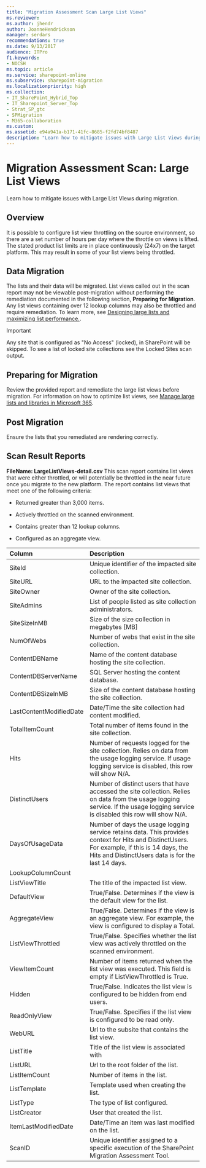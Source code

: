 ```yaml
---
title: "Migration Assessment Scan Large List Views"
ms.reviewer: 
ms.author: jhendr
author: JoanneHendrickson
manager: serdars
recommendations: true
ms.date: 9/13/2017
audience: ITPro
f1.keywords:
- NOCSH
ms.topic: article
ms.service: sharepoint-online
ms.subservice: sharepoint-migration
ms.localizationpriority: high
ms.collection:
- IT_SharePoint_Hybrid_Top
- IT_Sharepoint_Server_Top
- Strat_SP_gtc
- SPMigration
- M365-collaboration
ms.custom:
ms.assetid: e94a941a-b171-41fc-8685-f2fd74bf8487
description: "Learn how to mitigate issues with Large List Views during migration."
---
```


# Migration Assessment Scan: Large List Views

Learn how to mitigate issues with Large List Views during migration.
  
## Overview

It is possible to configure list view throttling on the source environment, so there are a set number of hours per day where the throttle on views is lifted. The stated product list limits are in place continuously (24x7) on the target platform. This may result in some of your list views being throttled.
  
## Data Migration

The lists and their data will be migrated. List views called out in the scan report may not be viewable post-migration without performing the remediation documented in the following section, **Preparing for Migration**. Any list views containing over 12 lookup columns may also be throttled and require remediation. To learn more, see [Designing large lists and maximizing list performance.](/previous-versions/office/sharepoint-server-2010/cc262813(v=office.14)).
  
> [!IMPORTANT]
> Any site that is configured as "No Access" (locked), in SharePoint will be skipped. To see a list of locked site collections see the Locked Sites scan output. 
  
## Preparing for Migration

Review the provided report and remediate the large list views before migration. For information on how to optimize list views, see [Manage large lists and libraries in Microsoft 365](https://support.office.com/article/365-b4038448-ec0e-49b7-b853-679d3d8fb784).
  
## Post Migration

Ensure the lists that you remediated are rendering correctly.
  
## Scan Result Reports

 **FileName: LargeListViews-detail.csv** This scan report contains list views that were either throttled, or will potentially be throttled in the near future once you migrate to the new platform. The report contains list views that meet one of the following criteria: 
  
- Returned greater than 3,000 items.
    
- Actively throttled on the scanned environment.
    
- Contains greater than 12 lookup columns.
    
- Configured as an aggregate view.
    
|**Column**|**Description**|
|:-----|:-----|
|SiteId  <br/> |Unique identifier of the impacted site collection.  <br/> |
|SiteURL  <br/> |URL to the impacted site collection.  <br/> |
|SiteOwner  <br/> |Owner of the site collection.  <br/> |
|SiteAdmins  <br/> |List of people listed as site collection administrators.  <br/> |
|SiteSizeInMB  <br/> |Size of the size collection in megabytes [MB]  <br/> |
|NumOfWebs  <br/> |Number of webs that exist in the site collection.  <br/> |
|ContentDBName  <br/> |Name of the content database hosting the site collection.  <br/> |
|ContentDBServerName  <br/> |SQL Server hosting the content database.  <br/> |
|ContentDBSizeInMB  <br/> |Size of the content database hosting the site collection.  <br/> |
|LastContentModifiedDate  <br/> |Date/Time the site collection had content modified.  <br/> |
|TotalItemCount  <br/> |Total number of items found in the site collection.  <br/> |
|Hits  <br/> |Number of requests logged for the site collection. Relies on data from the usage logging service. If usage logging service is disabled, this row will show N/A.  <br/> |
|DistinctUsers  <br/> |Number of distinct users that have accessed the site collection. Relies on data from the usage logging service. If the usage logging service is disabled this row will show N/A.  <br/> |
|DaysOfUsageData  <br/> |Number of days the usage logging service retains data. This provides context for Hits and DistinctUsers. For example, if this is 14 days, the Hits and DistinctUsers data is for the last 14 days.  <br/> |
|LookupColumnCount  <br/> ||
|ListViewTitle  <br/> |The title of the impacted list view.  <br/> |
|DefaultView  <br/> |True/False. Determines if the view is the default view for the list.  <br/> |
|AggregateView  <br/> |True/False. Determines if the view is an aggregate view. For example, the view is configured to display a Total.  <br/> |
|ListViewThrottled  <br/> |True/False. Specifies whether the list view was actively throttled on the scanned environment.  <br/> |
|ViewItemCount  <br/> |Number of items returned when the list view was executed. This field is empty if ListViewThrottled is True.  <br/> |
|Hidden  <br/> |True/False. Indicates the list view is configured to be hidden from end users.  <br/> |
|ReadOnlyView  <br/> |True/False. Specifies if the list view is configured to be read only.  <br/> |
|WebURL  <br/> |Url to the subsite that contains the list view.  <br/> |
|ListTitle  <br/> |Title of the list view is associated with  <br/> |
|ListURL  <br/> |Url to the root folder of the list.  <br/> |
|ListItemCount  <br/> |Number of items in the list.  <br/> |
|ListTemplate  <br/> |Template used when creating the list.  <br/> |
|ListType  <br/> |The type of list configured.  <br/> |
|ListCreator  <br/> |User that created the list.  <br/> |
|ItemLastModifiedDate  <br/> |Date/Time an item was last modified on the list.  <br/> |
|ScanID  <br/> |Unique identifier assigned to a specific execution of the SharePoint Migration Assessment Tool.  <br/> |
   

